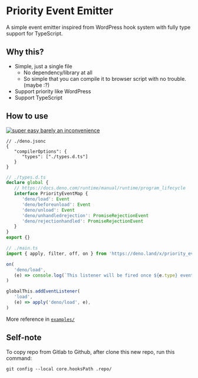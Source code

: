 # Priority Event Emitter

A simple event emitter inspired from WordPress hook system with fully type support for TypeScript.

## Why this?

- Simple, just a single file
  - No dependency/library at all
  - So simple that you can compile it to browser script with no trouble. (maybe :?)
- Support priority like WordPress
- Support TypeScript

## How to use

[![super easy barely an inconvenience](https://i.imgur.com/RzoYR0X.png)](https://imgur.com/RzoYR0X)

```jsonc
// ./deno.jsonc
{
   "compilerOptions": {
      "types": ["./types.d.ts"]
   }
}
```

```ts
// ./types.d.ts
declare global {
   // https://docs.deno.com/runtime/manual/runtime/program_lifecycle
   interface PriorityEventMap {
      'deno/load': Event
      'deno/beforeunload': Event
      'deno/unload': Event
      'deno/unhandledrejection': PromiseRejectionEvent
      'deno/rejectionhandled': PromiseRejectionEvent
   }
}
export {}
```

```ts
// ./main.ts
import { apply, filter, off, on } from 'https://deno.land/x/priority_event/mod.ts'

on(
   'deno/load',
   (e) => console.log(`This listener will be fired once ${e.type} event gets emitted`),
)

globalThis.addEventListener(
   'load',
   (e) => apply('deno/load', e),
)
```

More reference in [`examples/`](./examples/)

## Self-note

To copy repo from Gitlab to Github, after clone this new repo, run this command:

```shell
git config --local core.hooksPath .repo/
```
